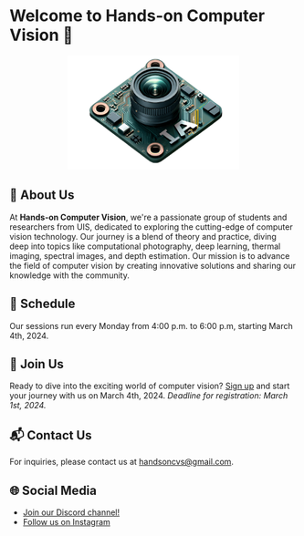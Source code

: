 # Welcome to Hands-on Computer Vision 👋

<p align="center">
  <img src="logo.png" alt="Descripción alternativa de la imagen"  width="300" height="200">
</p>

## 🚀 About Us
At **Hands-on Computer Vision**, we're a passionate group of students and researchers from UIS, dedicated to exploring the cutting-edge of computer vision technology. Our journey is a blend of theory and practice, diving deep into topics like computational photography, deep learning, thermal imaging, spectral images, and depth estimation. Our mission is to advance the field of computer vision by creating innovative solutions and sharing our knowledge with the community.

## 📅 Schedule
Our sessions run every Monday from 4:00 p.m. to 6:00 p.m, starting March 4th, 2024.

## 🙌 Join Us
Ready to dive into the exciting world of computer vision? [Sign up]([registration_link](https://semillerocv.github.io/)) and start your journey with us on March 4th, 2024. *Deadline for registration: March 1st, 2024.*

## 📬 Contact Us
For inquiries, please contact us at handsoncvs@gmail.com.

## 🌐 Social Media
- [Join our Discord channel!](https://discord.gg/MkCpdsHZzJ)
- [Follow us on Instagram](https://www.instagram.com/handsoncv/)

